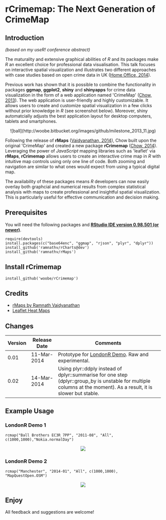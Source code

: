 rCrimemap: The Next Generation of CrimeMap
=========

## Introduction 

*(based on my useR! conference abstract)*  

The maturality and extensive graphical abilities of *R* and its packages make *R* an excellent choice for professional data visualisation. This talk focuses on interactive spatial visualization and illustrates two different approaches with case studies based on open crime data in UK ([Home Office, 2014](http://data.police.uk)).

Previous work has shown that it is possible to combine the functionality in packages **ggmap**, **ggplot2**, **shiny** and **shinyapps** for crime data visualization in the form of a web application named 'CrimeMap' ([Chow, 2013](http://bit.ly/bib_crimemap)). The web application is user-friendly and highly customizable. It allows users to create and customize spatial visualization in a few clicks without prior knowledge in *R* (see screenshot below). Moreover, shiny automatcially adjusts the best application layout for desktop computers, tablets and smartphones.

<center>![ball](http://woobe.bitbucket.org/images/github/milestone_2013_11.jpg)</center>

Following the release of **rMaps** ([Vaidyanathan, 2014](https://github.com/ramnathv/rMaps)), Chow built upon the original 'CrimeMap' and created a new package **rCrimemap** ([Chow, 2014](http://bit.ly/rCrimemap)). Leveraging the power of *JavaScript* mapping libraries such as 'leaflet' via **rMaps**, **rCrimemap** allows users to create an interactive crime map in *R* with intuitive map controls using only one line of code. Both zooming and navigation are similar to what ones would expect from using a typical digital map.

The availability of these packages means *R* developers can now easily overlay both graphcial and numerical results from complex statistical analysis with maps to create professional and insightful spatial visualization. This is particularly useful for effective communication and decision making.  


## Prerequisites

You will need the following packages and **[RStudio IDE version 0.98.501 (or newer)](http://www.rstudio.com/ide/download/)**.

```
require(devtools)
install.packages(c("base64enc", "ggmap", "rjson", "plyr", "dplyr"))
install_github('ramnathv/rCharts@dev')
install_github('ramnathv/rMaps')
```


## Install rCrimemap

```
install_github('woobe/rCrimemap')
```

## Credits

* [rMaps by Ramnath Vaidyanathan](https://github.com/ramnathv/rMaps)
* [Leaflet Heat Maps](http://rmaps.github.io/blog/posts/leaflet-heat-maps/index.html)


## Changes

Version | Release Date | Comments
-------|-------|-------
0.01 | 11-Mar-2014 | Prototype for [LondonR Demo](http://bit.ly/londonr_crimemap). Raw and experimental.
0.02 | 14-Mar-2014 | Using plyr::ddply instead of dplyr::summarise for one step (dplyr::group_by is unstable for multiple columns at the moment). As a result, it is slower but stable.


## Example Usage

### LondonR Demo 1
```
rcmap("Ball Brothers EC3R 7PP", "2011-08", "All", c(1000,1000),"Nokia.normalDay")
```
<center><img src="http://woobe.bitbucket.org/images/github/ball_brothers_animation.gif"></center>

### LondonR Demo 2
```
rcmap("Manchester", "2014-01", "All", c(1000,1000), "MapQuestOpen.OSM")
```
<center><img src="http://woobe.bitbucket.org/images/github/manchester_animation.gif"></center>


## Enjoy

All feedback and suggestions are welcome!
